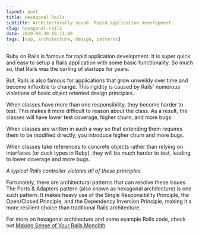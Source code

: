 ```yaml
---
layout: post
title: Hexagonal Rails
subtitle: Architecturally sound. Rapid application development.
slug: hexagonal-rails
date: 2019-08-30 16:11:00
tags: [oop, architecture, design, patterns]
---
```

Ruby on Rails is famous for rapid application development. It is super quick and easy to setup a Rails application with some basic functionality. So much so, that Rails was the darling of startups for years.

But, Rails is also famous for applications that grow unweildy over time and become inflexible to change. This rigidity is caused by Rails' numerous violations of basic object oriented design principles.

When classes have more than one responsibility, they become harder to test. This makes it more difficult to reason about the class. As a result, the classes will have lower test coverage, higher churn, and more bugs.

When classes are written in such a way so that extending them requires them to be modified directly, you introduce higher churn and more bugs.

When classes take references to concrete objects rather than relying on interfaces (or duck types in Ruby), they will be much harder to test, leading to lower coverage and more bugs.

_A typical Rails controller violates all of these principles._

Fortunately, there are architectural patterns that can resolve these issues. The Ports &amp; Adapters pattern (also known as hexagonal architecture) is one such pattern. It makes heavy use of the Single Responsibility Principle, the Open/Closed Principle, and the Dependency Inversion Principle, making it a more resilient choice than traditional Rails architecture.

For more on hexagonal architecture and some example Rails code, check out [Making Sense of Your Rails Monolith](https://engineering.entelo.com/making-sense-of-your-rails-monolith-ea54692241c3).